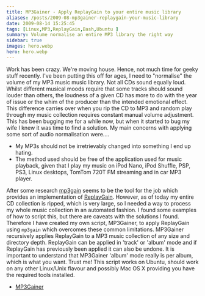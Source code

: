 ```yaml
---
title: MP3Gainer - Apply ReplayGain to your entire music library
aliases: /posts/2009-08-mp3gainer-replaygain-your-music-library
date: 2009-08-14 15:25:45
tags: [Linux,MP3,ReplayGain,Bash,Ubuntu ]
summary: Volume normalise an entire MP3 library the right way
sidebar: true
images: hero.webp
hero: hero.webp
---
```


Work has been crazy. We're moving house. Hence, not much time for geeky stuff
recently. I've been putting this off for ages, I need to "normalise" the
volume of my MP3 music music library. Not all CDs sound equally loud. Whilst
different musical moods require that some tracks should sound louder than
others, the loudness of a given CD has more to do with the year of issue or
the whim of the producer than the intended emotional effect. This difference
carries over when you rip the CD to MP3 and random play through my music
collection requires constant manual volume adjustment. This has been bugging
me for a while now, but when it started to bug my wife I knew it was time to
find a solution. My main concerns with applying some sort of audio
normalisation were....

  * My MP3s should not be irretrievably changed into something I end up hating.
  * The method used should be free of the application used for music playback,
    given that I play my music on iPod Nano, iPod Shuffle, PSP, PS3, Linux desktops,
    TomTom 720T FM streaming and in car MP3 player.

After some research [mp3gain](http://mp3gain.sourceforge.net) seems to be the
tool for the job which provides an implementation of
[ReplayGain](http://www.replaygain.org/). However, as of today my entire CD
collection is ripped, which is very large, so I needed a way to process my
whole music collection in an automated fashion. I found some examples of how
to script this, but there are caveats with the solutions I found. Therefore I
have created my own script, MP3Gainer, to apply ReplayGain using `mp3gain`
which overcomes these common limitations. MP3Gainer recursively applies
ReplayGain to a MP3 music collection of any size and directory depth.
ReplayGain can be applied in 'track' or 'album' mode and if ReplayGain has
previously been applied it can also be undone. It is important to understand
that MP3Gainer 'album' mode really is per album, which is what you want. Trust
me! This script works on Ubuntu, should work on any other Linux/Unix
flavour and possibly Mac OS X providing you have the required tools installed.

  * [MP3Gainer](https://github.com/flexiondotorg/MP3Gainer)
